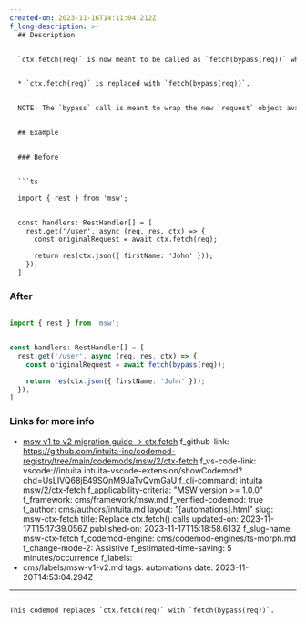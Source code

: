 ```yaml
---
created-on: 2023-11-16T14:11:04.212Z
f_long-description: >-
  ## Description


  `ctx.fetch(req)` is now meant to be called as `fetch(bypass(req))` where `bypass` is a new function available in the `msw` library. Changes applied by this codemod:


  * `ctx.fetch(req)` is replaced with `fetch(bypass(req))`.


  NOTE: The `bypass` call is meant to wrap the new `request` object available on the callback argument. This object is not being destructured in this codemod, so you will have to do it manually or run a `callback-signature` codemod that will do that and replace the reference for you.


  ## Example


  ### Before


  ```ts

  import { rest } from 'msw';


  const handlers: RestHandler[] = [
    rest.get('/user', async (req, res, ctx) => {
      const originalRequest = await ctx.fetch(req);

      return res(ctx.json({ firstName: 'John' }));
    }),
  ]

  ```


  ### After


  ```ts

  import { rest } from 'msw';


  const handlers: RestHandler[] = [
    rest.get('/user', async (req, res, ctx) => {
      const originalRequest = await fetch(bypass(req));

      return res(ctx.json({ firstName: 'John' }));
    }),
  ]

  ```
  ### Links for more info
  -   [msw v1 to v2 migration guide -> ctx fetch](https://mswjs.io/docs/migrations/1.x-to-2.x/#ctxfetch)
f_github-link: https://github.com/intuita-inc/codemod-registry/tree/main/codemods/msw/2/ctx-fetch
f_vs-code-link: vscode://intuita.intuita-vscode-extension/showCodemod?chd=UsLIVQ68jE49SQnM9JaTvQvmGaU
f_cli-command: intuita msw/2/ctx-fetch
f_applicability-criteria: "MSW version >= 1.0.0"
f_framework: cms/framework/msw.md
f_verified-codemod: true
f_author: cms/authors/intuita.md
layout: "[automations].html"
slug: msw-ctx-fetch
title: Replace ctx.fetch() calls
updated-on: 2023-11-17T15:17:39.056Z
published-on: 2023-11-17T15:18:58.613Z
f_slug-name: msw-ctx-fetch
f_codemod-engine: cms/codemod-engines/ts-morph.md
f_change-mode-2: Assistive
f_estimated-time-saving: 5 minutes/occurrence
f_labels:
  - cms/labels/msw-v1-v2.md
tags: automations
date: 2023-11-20T14:53:04.294Z
---
```

This codemod replaces `ctx.fetch(req)` with `fetch(bypass(req))`.